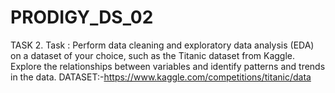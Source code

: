 # PRODIGY_DS_02
TASK 2. Task : Perform data cleaning and exploratory data analysis (EDA) on a dataset of your choice, such as the Titanic dataset from Kaggle. Explore the relationships between variables and identify patterns and trends in the data.
DATASET:-https://www.kaggle.com/competitions/titanic/data
